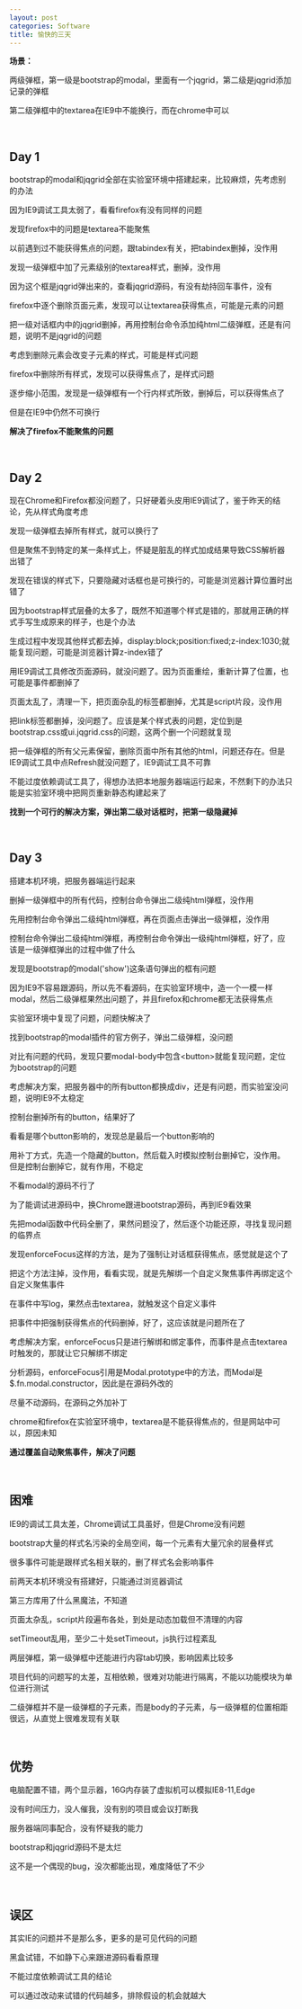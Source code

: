 ```yaml
---
layout: post
categories: Software
title: 愉快的三天
---
```


**场景：**

两级弹框，第一级是bootstrap的modal，里面有一个jqgrid，第二级是jqgrid添加记录的弹框

第二级弹框中的textarea在IE9中不能换行，而在chrome中可以

<br/>

## **Day 1**

bootstrap的modal和jqgrid全部在实验室环境中搭建起来，比较麻烦，先考虑别的办法

因为IE9调试工具太弱了，看看firefox有没有同样的问题

发现firefox中的问题是textarea不能聚焦

以前遇到过不能获得焦点的问题，跟tabindex有关，把tabindex删掉，没作用

发现一级弹框中加了元素级别的textarea样式，删掉，没作用

因为这个框是jqgrid弹出来的，查看jqgrid源码，有没有劫持回车事件，没有

firefox中逐个删除页面元素，发现可以让textarea获得焦点，可能是元素的问题

把一级对话框内中的jqgrid删掉，再用控制台命令添加纯html二级弹框，还是有问题，说明不是jqgrid的问题

考虑到删除元素会改变子元素的样式，可能是样式问题

firefox中删除所有样式，发现可以获得焦点了，是样式问题

逐步缩小范围，发现是一级弹框有一个行内样式所致，删掉后，可以获得焦点了

但是在IE9中仍然不可换行

**解决了firefox不能聚焦的问题**

<br/>

## **Day 2**

现在Chrome和Firefox都没问题了，只好硬着头皮用IE9调试了，鉴于昨天的结论，先从样式角度考虑

发现一级弹框去掉所有样式，就可以换行了

但是聚焦不到特定的某一条样式上，怀疑是脏乱的样式加成结果导致CSS解析器出错了

发现在错误的样式下，只要隐藏对话框也是可换行的，可能是浏览器计算位置时出错了

因为bootstrap样式层叠的太多了，既然不知道哪个样式是错的，那就用正确的样式手写生成原来的样子，也是个办法

生成过程中发现其他样式都去掉，display:block;position:fixed;z-index:1030;就能复现问题，可能是浏览器计算z-index错了

用IE9调试工具修改页面源码，就没问题了。因为页面重绘，重新计算了位置，也可能是事件都删掉了

页面太乱了，清理一下，把页面杂乱的标签都删掉，尤其是script片段，没作用

把link标签都删掉，没问题了。应该是某个样式表的问题，定位到是bootstrap.css或ui.jqgrid.css的问题，这两个删一个问题就复现

把一级弹框的所有父元素保留，删除页面中所有其他的html，问题还存在。但是IE9调试工具中点Refresh就没问题了，IE9调试工具不可靠

不能过度依赖调试工具了，得想办法把本地服务器端运行起来，不然剩下的办法只能是实验室环境中把网页重新静态构建起来了

**找到一个可行的解决方案，弹出第二级对话框时，把第一级隐藏掉**

<br/>

## **Day 3**

搭建本机环境，把服务器端运行起来

删掉一级弹框中的所有代码，控制台命令弹出二级纯html弹框，没作用

先用控制台命令弹出二级纯html弹框，再在页面点击弹出一级弹框，没作用

控制台命令弹出二级纯html弹框，再控制台命令弹出一级纯html弹框，好了，应该是一级弹框弹出的过程中做了什么

发现是bootstrap的modal('show')这条语句弹出的框有问题

因为IE9不容易跟源码，所以先不看源码，在实验室环境中，造一个一模一样modal，然后二级弹框果然出问题了，并且firefox和chrome都无法获得焦点

实验室环境中复现了问题，问题快解决了

找到bootstrap的modal插件的官方例子，弹出二级弹框，没问题

对比有问题的代码，发现只要modal-body中包含&lt;button&gt;就能复现问题，定位为bootstrap的问题

考虑解决方案，把服务器中的所有button都换成div，还是有问题，而实验室没问题，说明IE9不太稳定

控制台删掉所有的button，结果好了

看看是哪个button影响的，发现总是最后一个button影响的

用补丁方式，先造一个隐藏的button，然后载入时模拟控制台删掉它，没作用。但是控制台删掉它，就有作用，不稳定

不看modal的源码不行了

为了能调试进源码中，换Chrome跟进bootstrap源码，再到IE9看效果

先把modal函数中代码全删了，果然问题没了，然后逐个功能还原，寻找复现问题的临界点

发现enforceFocus这样的方法，是为了强制让对话框获得焦点，感觉就是这个了

把这个方法注掉，没作用，看看实现，就是先解绑一个自定义聚焦事件再绑定这个自定义聚焦事件

在事件中写log，果然点击textarea，就触发这个自定义事件

把事件中把强制获得焦点的代码删掉，好了，这应该就是问题所在了

考虑解决方案，enforceFocus只是进行解绑和绑定事件，而事件是点击textarea时触发的，那就让它只解绑不绑定

分析源码，enforceFocus引用是Modal.prototype中的方法，而Modal是$.fn.modal.constructor，因此是在源码外改的

尽量不动源码，在源码之外加补丁

chrome和firefox在实验室环境中，textarea是不能获得焦点的，但是网站中可以，原因未知

**通过覆盖自动聚焦事件，解决了问题**

<br/>

## **困难**

IE9的调试工具太差，Chrome调试工具虽好，但是Chrome没有问题

bootstrap大量的样式名污染的全局空间，每一个元素有大量冗余的层叠样式

很多事件可能是跟样式名相关联的，删了样式名会影响事件

前两天本机环境没有搭建好，只能通过浏览器调试

第三方库用了什么黑魔法，不知道

页面太杂乱，script片段遍布各处，到处是动态加载但不清理的内容

setTimeout乱用，至少二十处setTimeout，js执行过程紊乱

两层弹框，第一级弹框中还能进行内容tab切换，影响因素比较多

项目代码的问题写的太差，互相依赖，很难对功能进行隔离，不能以功能模块为单位进行测试

二级弹框并不是一级弹框的子元素，而是body的子元素，与一级弹框的位置相距很远，从直觉上很难发现有关联

<br/>

## **优势**

电脑配置不错，两个显示器，16G内存装了虚拟机可以模拟IE8-11,Edge

没有时间压力，没人催我，没有别的项目或会议打断我

服务器端同事配合，没有怀疑我的能力

bootstrap和jqgrid源码不是太烂

这不是一个偶现的bug，没次都能出现，难度降低了不少

<br/>

## **误区**

其实IE的问题并不是那么多，更多的是可见代码的问题

黑盒试错，不如静下心来跟进源码看看原理

不能过度依赖调试工具的结论

可以通过改动来试错的代码越多，排除假设的机会就越大
